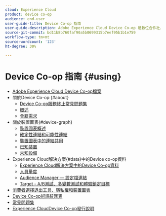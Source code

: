 ```yaml
---
cloud: Experience Cloud
product: device co-op
audience: end-user
user-guide-title: Device Co-op 指南
user-guide-description: Adobe Experience Cloud Device Co-op 是數位合作社，參與的客戶可在其中分享裝置連結資訊。此資訊可協助他們為客戶提供有價值且一致的跨裝置體驗。
source-git-commit: bd11b8b760faf90a5b0699315b7eef95b1b1e759
workflow-type: tm+mt
source-wordcount: '123'
ht-degree: 30%

---
```



# Device Co-op 指南 {#using}

+ [Adobe Experience Cloud Device Co-op檔案](home.md)
+ 關於Device Co-op {#about}
   + [Device Co-op服務終止常見問題集](about/device-co-op-eol.md)
   + [概述](about/overview.md)
   + [會籍需求](about/requirements.md)
+ 關於裝置圖表{#device-graph}
   + [裝置圖表概述](processes/device-graph-overview.md)
   + [確定性連結和可能性連結](processes/links.md)
   + [裝置圖表中的連結共用](processes/link-sharing.md)
   + [已知裝置](processes/known-device.md)
   + [未知設備](processes/unknown-device.md)
+ Experience Cloud解決方案{#data}中的Device co-op資料
   + [Experience Cloud解決方案中的Device Co-op資料](other-solutions/other-solutions.md)
   + [人員量度](other-solutions/people.md)
   + [Audience Manager — 設定檔連結](other-solutions/proflie-link.md)
   + [Target - A/B測試、多變數測試和體驗鎖定目標](other-solutions/target.md)
+ [消費者選擇退出工具、隱私權和裝置圖表](privacy.md)
+ [Device Co-op術語辭匯表](glossary.md)
+ [常見問題集](faq.md)
+ [Experience CloudDevice Co-op發行說明](release-notes.md)
